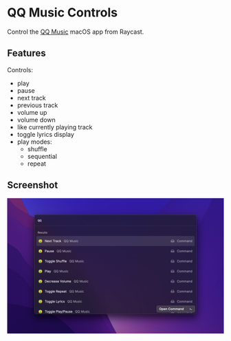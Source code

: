 # QQ Music Controls

Control the [QQ Music](https://y.qq.com/) macOS app from Raycast.

## Features

Controls:
- play
- pause
- next track
- previous track
- volume up
- volume down
- like currently playing track
- toggle lyrics display
- play modes:
  - shuffle
  - sequential
  - repeat

## Screenshot

![screenshot](./metadata/screenshot-01.png)
